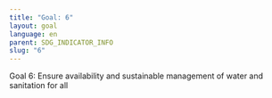 ```yaml
---
title: "Goal: 6"
layout: goal
language: en
parent: SDG_INDICATOR_INFO
slug: "6"
---
```

Goal 6: Ensure availability and sustainable management of water and sanitation for all